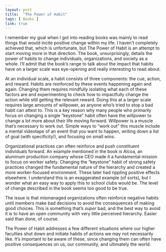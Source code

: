 ```yaml
---
layout: post
title:  "The Power of Habit"
tags: [ Books ]
link: true
---
```


I remember my goal when I got into reading books was mainly to read things that would incite positive change within my life. I haven’t completely achieved that, which is unfortunate, but The Power of Habit is an attempt to start moving more in that direction. The book, unsurprisingly, details the power of habits to change individuals, organizations, and society as a whole. I’ll admit that the book’s range to talk about the impact that habits have on a larger scale was eye-opening and really interesting to read about.

At an individual scale, a habit consists of three components: the cue, action, and reward. Habits are reinforced by these events happening again and again. Changing them requires mindfully isolating what each of these factors are and experimenting to check how to impactfully change the action while still getting the relevant reward. Doing this at a larger scale requires large amounts of willpower, as anyone who’s tried to stop a bad habit can attest to. This is a key reason why many people who primarily focus on changing a single “keystone” habit often have the willpower to change a lot more about their life moving forward. Willpower is a muscle that’s necessary to work out. Simple ways to “work out” this muscle include a mental videotape of an event that you want to happen, writing down a list of goal (with specificity!), and focusing on small wins.

Organizational practices can often reinforce and push constituent individuals forward. An example mentioned in the book is Alcoa, an aluminum production company whose CEO made it a fundamental mission to focus on worker safety. Changing the “keystone” habit of strong safety practices changed the fundamental nature of the hierarchy and created a more worker-focused environment. These later had rippling positive effects elsewhere. I understand this is an exaggerated example (of sorts), but I wonder what an easy way to apply this to school clubs would be. The level of change described in the book seems too good to be true.

The issue is that mismanaged organizations often reinforce negative habits until members make bad decisions to avoid the consequences of making good choices. This is something that’s *super* bad, and the best way to avoid it is to have an open community with very little perceived hierarchy. Easier said than done, of course.

The Power of Habit addresses a few different situations where our higher faculties shut down and initiate habits of actions we may not necessarily like. It’s important to be aware of these, since changing them can often have positive consequences on us, our community, and ultimately the world.